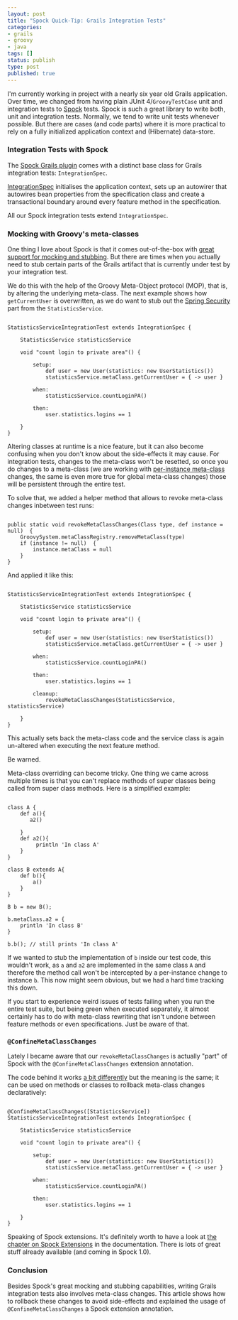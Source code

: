 ```yaml
---
layout: post
title: "Spock Quick-Tip: Grails Integration Tests"
categories:
- grails
- groovy
- java
tags: []
status: publish
type: post
published: true
---
```

I'm currently working in project with a nearly six year old Grails application. Over time, we changed from having plain JUnit 4/`GroovyTestCase` unit and integration tests to [Spock](https://github.com/spockframework) tests. Spock is such a great library to write both, unit and integration tests. Normally, we tend to write unit tests whenever possible. But there are cases (and code parts) where it is more practical to rely on a fully initialized application context and (Hibernate) data-store.

### Integration Tests with Spock

The [Spock Grails plugin](http://grails.org/plugin/spock) comes with a distinct base class for Grails integration tests: `IntegrationSpec`. 

[IntegrationSpec](https://github.com/grails/grails-core/blob/master/grails-test/src/main/groovy/grails/test/spock/IntegrationSpec.groovy) initialises the application context, sets up an autowirer that autowires bean properties from the specification class and create a transactional boundary around every feature method in the specification.

All our Spock integration tests extend `IntegrationSpec`. 

### Mocking with Groovy's meta-classes

One thing I love about Spock is that it comes out-of-the-box with [great support for mocking and stubbing](http://blog.andresteingress.com/2013/10/29/spock-mocking-and-stubbing). But there are times when you actually need to stub certain parts of the Grails artifact that is currently under test by your integration test.

We do this with the help of the Groovy Meta-Object protocol (MOP), that is, by altering the underlying meta-class. The next example shows how `getCurrentUser` is overwritten, as we do want to stub out the [Spring Security](http://grails.org/plugin/spring-security-core) part from the `StatisticsService`.

<pre><code class="language-groovy">
StatisticsServiceIntegrationTest extends IntegrationSpec {
    
    StatisticsService statisticsService

    void "count login to private area"() {

        setup:
            def user = new User(statistics: new UserStatistics())
            statisticsService.metaClass.getCurrentUser = { -> user }

        when:
            statisticsService.countLoginPA()

        then:
            user.statistics.logins == 1

    }    
}
</code></pre>

Altering classes at runtime is a nice feature, but it can also become confusing when you don't know about the side-effects it may cause. For integration tests, changes to the meta-class won't be resetted, so once you do changes to a meta-class (we are working with [per-instance meta-class](http://groovy.codehaus.org/Per-Instance+MetaClass) changes, the same is even more true for global meta-class changes) those will be persistent through the entire test.

To solve that, we added a helper method that allows to revoke meta-class changes inbetween test runs:

<pre><code class="language-groovy">
public static void revokeMetaClassChanges(Class type, def instance = null)  {
    GroovySystem.metaClassRegistry.removeMetaClass(type)
    if (instance != null)  {
        instance.metaClass = null
    }
}
</code></pre>

And applied it like this:

<pre><code class="language-groovy">
StatisticsServiceIntegrationTest extends IntegrationSpec {
    
    StatisticsService statisticsService

    void "count login to private area"() {

        setup:
            def user = new User(statistics: new UserStatistics())
            statisticsService.metaClass.getCurrentUser = { -> user }

        when:
            statisticsService.countLoginPA()

        then:
            user.statistics.logins == 1

        cleanup:
            revokeMetaClassChanges(StatisticsService, statisticsService)

    }    
}
</code></pre>

This actually sets back the meta-class code and the service class is again un-altered when executing the next feature method. 

Be warned. 

Meta-class overriding can become tricky. One thing we came across multiple times is that you can't replace methods of super classes being called from super class methods. Here is a simplified example:

<pre><code class="language-groovy">
class A {
    def a(){
       a2()

    }
    def a2(){   
         println 'In class A'
    }
}

class B extends A{
    def b(){
        a()
    }
}

B b = new B();

b.metaClass.a2 = {
    println 'In class B'
}

b.b(); // still prints 'In class A'
</code></pre>

If we wanted to stub the implementation of `b` inside our test code, this wouldn't work, as `a` and `a2` are implemented in the same class `A` and therefore the method call won't be intercepted by a per-instance change to instance `b`. This now might seem obvious, but we had a hard time tracking this down.

If you start to experience weird issues of tests failing when you run the entire test suite, but being green when executed separately, it almost certainly has to do with meta-class rewriting that isn't undone between feature methods or even specifications. Just be aware of that. 

### `@ConfineMetaClassChanges`

Lately I became aware that our `revokeMetaClassChanges` is actually "part" of Spock with the `@ConfineMetaClassChanges` extension annotation. 

The code behind it works [a bit differently](https://github.com/spockframework/spock/blob/391f3d8c5c557ce0de1e024676fb70ef71cc0d3f/spock-core/src/main/java/org/spockframework/runtime/extension/builtin/ConfineMetaClassChangesInterceptor.java) but the meaning is the same; it can be used on methods or classes to rollback meta-class changes declaratively:

<pre><code class="language-groovy">
@ConfineMetaClassChanges([StatisticsService])
StatisticsServiceIntegrationTest extends IntegrationSpec {
    
    StatisticsService statisticsService

    void "count login to private area"() {

        setup:
            def user = new User(statistics: new UserStatistics())
            statisticsService.metaClass.getCurrentUser = { -> user }

        when:
            statisticsService.countLoginPA()

        then:
            user.statistics.logins == 1

    }    
}
</code></pre>

Speaking of Spock extensions. It's definitely worth to have a look at [the chapter on Spock Extensions](http://spock-framework.readthedocs.org/en/latest/extensions.html) in the documentation. There is lots of great stuff already available (and coming in Spock 1.0).

### Conclusion

Besides Spock's great mocking and stubbing capabilities, writing Grails integration tests also involves meta-class changes. This article shows how to rollback these changes to avoid side-effects and explained the usage of `@ConfineMetaClassChanges` a Spock extension annotation.


